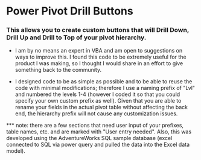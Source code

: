 # Power Pivot Drill Buttons
### This allows you to create custom buttons that will Drill Down, Drill Up and Drill to Top of your pivot hierarchy.

- I am by no means an expert in VBA and am open to suggestions on ways to improve this. I found this code to be extremely useful for the product I was making, so I thought I would share in an effort to give something back to the community.

- I designed code to be as simple as possible and to be able to reuse the code with minimal modifications; therefore I use a naming prefix of "Lvl" and numbered the levels 1-4 (however I coded it so that you could specify your own custom prefix as well). Given that you are able to rename your fields in the actual pivot table without affecting the back end, the hierarchy prefix will not cause any customization issues.

*** note: there are a few sections that need user input of your prefixes, table names, etc. and are marked with "User entry needed". Also, this was developed using the AdventureWorks SQL sample database (excel connected to SQL via power query and pulled the data into the Excel data model).
